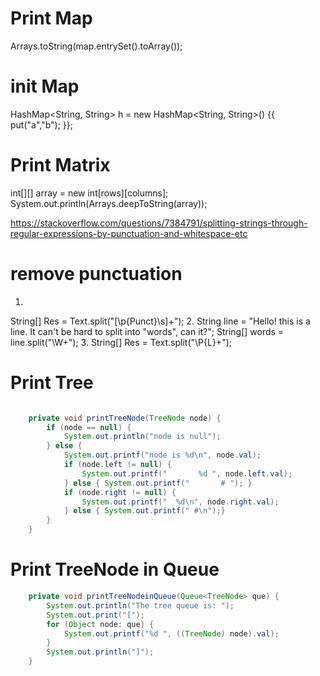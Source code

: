 # Print Map
Arrays.toString(map.entrySet().toArray());

# init Map
HashMap<String, String> h = new HashMap<String, String>() {{
    put("a","b");
}};

# Print Matrix
int[][] array = new int[rows][columns];
System.out.println(Arrays.deepToString(array));


https://stackoverflow.com/questions/7384791/splitting-strings-through-regular-expressions-by-punctuation-and-whitespace-etc
# remove punctuation
1.
String[] Res = Text.split("[\\p{Punct}\\s]+");
2.
String line = "Hello! this is a line. It can't be hard to split into \"words\", can it?";
String[] words = line.split("\\W+");
3.
String[] Res = Text.split("\\P{L}+");


# Print Tree
```java

    private void printTreeNode(TreeNode node) {
        if (node == null) {
            System.out.println("node is null");
        } else {
            System.out.printf("node is %d\n", node.val);
            if (node.left != null) {
                System.out.printf("       %d ", node.left.val);
            } else { System.out.printf("       # "); }
            if (node.right != null) {
                System.out.printf("  %d\n", node.right.val);
            } else { System.out.printf(" #\n");}
        }
    }
```

# Print TreeNode in Queue
````java
    private void printTreeNodeinQueue(Queue<TreeNode> que) {
        System.out.println("The tree queue is: ");
        System.out.print("[");
        for (Object node: que) {
            System.out.printf("%d ", ((TreeNode) node).val);
        }
        System.out.println("]");
    }
````